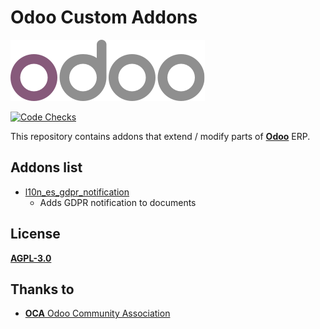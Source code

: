 # Odoo Custom Addons

![Odoo Logo](/setup/odoo_logo.png)

[![Code Checks](https://github.com/LuqueDaniel/odoo-custom-addons/actions/workflows/code-checks.yml/badge.svg?branch=14.0)](https://github.com/LuqueDaniel/odoo-custom-addons/actions/workflows/code-checks.yml)

This repository contains addons that extend / modify parts of
**[Odoo](https://www.odoo.com/)** ERP.

## Addons list

* [l10n_es_gdpr_notification](https://github.com/LuqueDaniel/odoo-custom-addons/tree/14.0/l10n_es_gdpr_notification)
  * Adds GDPR notification to documents

## License

[**AGPL-3.0**](http://www.gnu.org/licenses/agpl)

## Thanks to

* [**OCA** Odoo Community Association](https://github.com/OCA)
